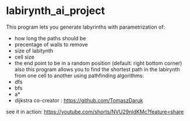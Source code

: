 # labirynth_ai_project
This program lets you generate labyrinths with parametrization of:
- how long the paths should be
- precentage of walls to remove
- size of labitynth
- cell size
- the end point to be in a random position (default: right bottom corner) 
also this program allows you to find the shortest path in the labirynth from one cell to another using pathfinding algorithms:
- dfs
- bfs
- a*
- dijkstra
co-creator : https://github.com/TomaszDaruk

see it in action: https://youtube.com/shorts/NVU29nldKMc?feature=share
